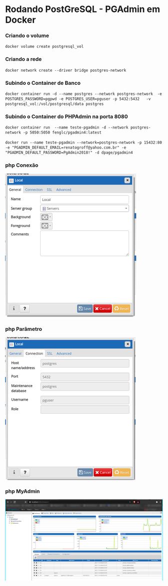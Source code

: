 # Rodando PostGreSQL - PGAdmin em Docker

### Criando o volume
```
docker volume create postgresql_vol
```
### Criando a rede
```
docker network create --driver bridge postgres-network
```
### Subindo o Container de Banco
```
docker container run -d --name postgres --network postgres-network  -e POSTGRES_PASSWORD=pgpwd -e POSTGRES_USER=pguser -p 5432:5432   -v postgresql_vol:/vol/postgresql/data postgres

```
### Subindo o Container do PHPAdmin na porta 8080
```
docker container run  --name teste-pgadmin -d --network postgres-network -p 5050:5050 fenglc/pgadmin4:latest

docker run --name teste-pgadmin --network=postgres-network -p 15432:80 -e "PGADMIN_DEFAULT_EMAIL=renatogroff@yahoo.com.br" -e "PGADMIN_DEFAULT_PASSWORD=PgAdmin2018!" -d dpage/pgadmin4

```
### php Conexão
![conexao](img/conexao.png)

### php Parâmetro
![parametro](img/parametro.png)
### php MyAdmin
![pgAdmin](img/dashboard.png)


